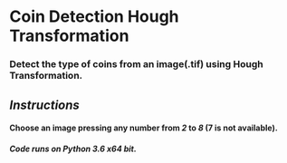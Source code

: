 # Coin Detection Hough Transformation
 
### Detect the type of coins from an image(.tif) using Hough Transformation.

## *Instructions*
#### Choose an image pressing any number from *2* to *8* (7 is not available).

##### Code runs on Python 3.6 x64 bit.
